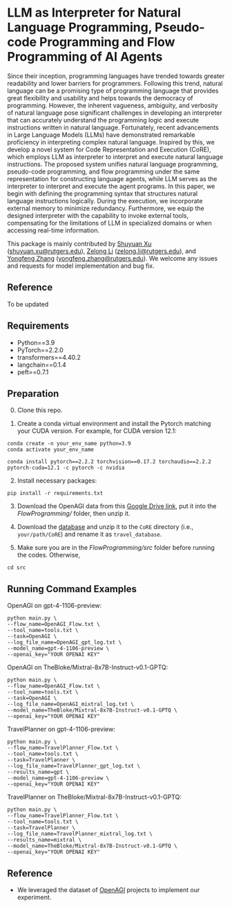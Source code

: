 # LLM as Interpreter for Natural Language Programming, Pseudo-code Programming and Flow Programming of AI Agents

Since their inception, programming languages have trended towards greater readability and lower barriers for programmers. Following this trend, natural language can be a promising type of programming language that provides great flexibility and usability and helps towards the democracy of programming. However, the inherent vagueness, ambiguity, and verbosity of natural language pose significant challenges in developing an interpreter that can accurately understand the programming logic and execute instructions written in natural language. Fortunately, recent advancements in Large Language Models (LLMs) have demonstrated remarkable proficiency in interpreting complex natural language. Inspired by this, we develop a novel system for Code Representation and Execution (CoRE), which employs LLM as interpreter to interpret and execute natural language instructions. The proposed system unifies natural language programming, pseudo-code programming, and flow programming under the same representation for constructing language agents, while LLM serves as the interpreter to interpret and execute the agent programs. In this paper, we begin with defining the programming syntax that structures natural language instructions logically. During the execution, we incorporate external memory to minimize redundancy. Furthermore, we equip the designed interpreter with the capability to invoke external tools, compensating for the limitations of LLM in specialized domains or when accessing real-time information.

This package is mainly contributed by [Shuyuan Xu](https://github.com/shuyuan-x) (shuyuan.xu@rutgers.edu), [Zelong Li](https://github.com/lzl65825) (zelong.li@rutgers.edu), and [Yongfeng Zhang](https://github.com/evison) (yongfeng.zhang@rutgers.edu). We welcome any issues and requests for model implementation and bug fix.

## Reference

To be updated

## Requirements

- Python==3.9
- PyTorch==2.2.0
- transformers==4.40.2
- langchain==0.1.4
- peft==0.7.1

## Preparation

0. Clone this repo.

1. Create a conda virtual environment and install the Pytorch matching your CUDA version. For example, for CUDA version 12.1:

```
conda create -n your_env_name python=3.9
conda activate your_env_name

conda install pytorch==2.2.2 torchvision==0.17.2 torchaudio==2.2.2 pytorch-cuda=12.1 -c pytorch -c nvidia
```

2. Install necessary packages:

```
pip install -r requirements.txt
```

3. Download the OpenAGI data from this [Google Drive link](https://drive.google.com/drive/folders/1AjT6y7qLIMxcmHhUBG5IE1_5SnCPR57e?usp=share_link), put it into the *FlowProgramming/* folder, then unzip it.

4. Download the [database](https://drive.google.com/file/d/1pF1Sw6pBmq2sFkJvm-LzJOqrmfWoQgxE/view?usp=drive_link) and unzip it to the `CoRE` directory (i.e., `your/path/CoRE`) and rename it as `travel_database`.

5. Make sure you are in the *FlowProgramming/src* folder before running the codes. Otherwise,

```
cd src
```

## Running Command Examples

OpenAGI on gpt-4-1106-preview:
```commandline
python main.py \
--flow_name=OpenAGI_Flow.txt \
--tool_name=tools.txt \
--task=OpenAGI \
--log_file_name=OpenAGI_gpt_log.txt \
--model_name=gpt-4-1106-preview \
--openai_key="YOUR OPENAI KEY"
```

OpenAGI on TheBloke/Mixtral-8x7B-Instruct-v0.1-GPTQ:
```commandline
python main.py \
--flow_name=OpenAGI_Flow.txt \
--tool_name=tools.txt \
--task=OpenAGI \
--log_file_name=OpenAGI_mixtral_log.txt \
--model_name=TheBloke/Mixtral-8x7B-Instruct-v0.1-GPTQ \
--openai_key="YOUR OPENAI KEY"
```

TravelPlanner on gpt-4-1106-preview:
```commandline
python main.py \
--flow_name=TravelPlanner_Flow.txt \
--tool_name=tools.txt \
--task=TravelPlanner \
--log_file_name=TravelPlanner_gpt_log.txt \
--results_name=gpt \
--model_name=gpt-4-1106-preview \
--openai_key="YOUR OPENAI KEY"
```

TravelPlanner on TheBloke/Mixtral-8x7B-Instruct-v0.1-GPTQ:
```commandline
python main.py \
--flow_name=TravelPlanner_Flow.txt \
--tool_name=tools.txt \
--task=TravelPlanner \
--log_file_name=TravelPlanner_mixtral_log.txt \
--results_name=mixtral \
--model_name=TheBloke/Mixtral-8x7B-Instruct-v0.1-GPTQ \
--openai_key="YOUR OPENAI KEY"
```

## Reference

- We leveraged the dataset of [OpenAGI](https://github.com/agiresearch/OpenAGI) projects to implement our experiment.
